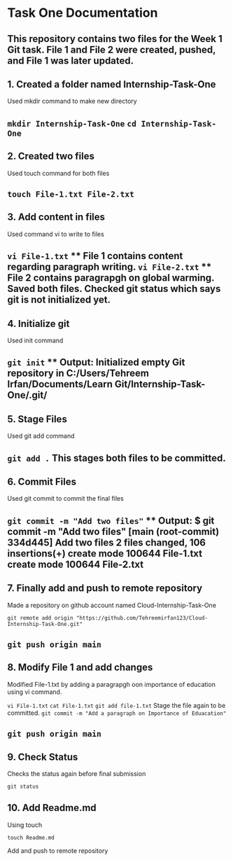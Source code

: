 # Task One Documentation
This repository contains two files for the Week 1 Git task. 
File 1 and File 2 were created, pushed, and File 1 was later updated.
---

## 1. Created a folder named Internship-Task-One
Used mkdir command to make new directory 

`mkdir Internship-Task-One`
`cd Internship-Task-One`
---

## 2. Created two files
Used touch command for both files

`touch File-1.txt File-2.txt`
---

## 3. Add content in files
Used command vi to write to files

`vi File-1.txt`
** File 1 contains content regarding paragraph writing.
`vi File-2.txt`
** File 2 contains paragrapgh on global warming.
Saved both files. Checked git status which says git is not initialized yet.
---

## 4. Initialize git 
Used init command 

`git init`
** Output: Initialized empty Git repository in C:/Users/Tehreem Irfan/Documents/Learn Git/Internship-Task-One/.git/
---

## 5. Stage Files 
Used git add command

`git add .`
This stages both files to be committed.
---

## 6. Commit Files
Used git commit to commit the final files

`git commit -m "Add two files"`
** Output: $ git commit -m "Add two files"
[main (root-commit) 334d445] Add two files
 2 files changed, 106 insertions(+)
 create mode 100644 File-1.txt
 create mode 100644 File-2.txt
---

## 7. Finally add and push to remote repository 
Made a repository on github account named Cloud-Internship-Task-One

`git remote add origin "https://github.com/Tehreemirfan123/Cloud-Internship-Task-One.git"`

`git push origin main`
---

## 8. Modify File 1 and add changes 
Modified File-1.txt by adding a  paragrapgh oon importance of education using vi command.

`vi File-1.txt`
`cat File-1.txt`
`git add file-1.txt` 
Stage the file again to be committed.
`git commit -m "Add a paragraph on Importance of Eduacation"`

`git push origin main`
---

## 9. Check Status
Checks the status again before final submission

`git status`

## 10. Add Readme.md
Using touch 

`touch Readme.md`

Add and push to remote repository